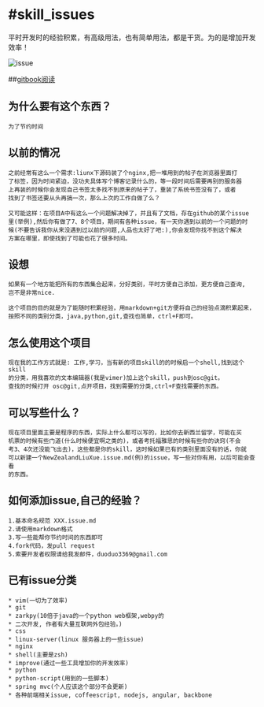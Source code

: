#skill_issues
====

平时开发时的经验积累，有高级用法，也有简单用法，都是干货。为的是增加开发效率！

![issue](https://raw.github.com/duoduo369/skill_issues/master/logo/issue.png)

##[gitbook阅读][gitbook]

为什么要有这个东西？
---
    为了节约时间

以前的情况
---
    之前经常有这么一个需求:liunx下源码装了个nginx,把一堆用到的帖子在浏览器里面打
    了标签，因为时间紧迫，没功夫具体写个博客记录什么的，等一段时间后需要再别的服务器
    上再装的时候你会发现自己书签太多找不到原来的帖子了，重装了系统书签没有了，或者
    找到了书签还要从头再搞一次，那么上次的工作白做了么？

    又可能这样：在项目A中有这么一个问题解决掉了，并且有了文档，存在github的某个issue
    里(举例),然后你有做了7、8个项目，期间有各种issue，有一天你遇到以前的一个问题的时
    候(不要告诉我你从来没遇到过以前的问题,人品也太好了吧:),你会发现你找不到这个解决
    方案在哪里，即使找到了可能也花了很多时间。

设想
---
    如果有一个地方能把所有的东西集合起来，分好类别，平时方便自己添加，更方便自己查询,
    岂不是非常nice.

    这个项目的目的就是为了能随时积累经验，用markdown+git方便将自己的经验点滴积累起来，
    按照不同的类别分类，java,python,git,查找也简单，ctrl+F即可。

怎么使用这个项目
---
    现在我的工作方式就是: 工作,学习，当有新的项目skill的的时候启一个shell,找到这个skill
    的分类，用我喜欢的文本编辑器(我是vimer)加上这个skill，push到osc@git。
    查找的时候打开 osc@git,点开项目，找到需要的分类,ctrl+F查找需要的东西。

可以写些什么？
---

    现在项目里面主要是程序的东西，实际上什么都可以写的，比如你去新西兰留学，可能在买
    机票的时候有些门道(什么时候便宜啊之类的)，或者考托福雅思的时候有些你的诀窍(不会
    考3、4次还没能飞出去)，这些都是你的skill，这时候如果已有的类别里面没有的话，你就
    可以新建一个NewZealandLiuXue.issue.md(例)的issue，写一些对你有用，以后可能会查看
    的东西。

如何添加issue,自己的经验？
---

    1.基本命名规范 XXX.issue.md
    2.请使用markdown格式
    3.写一些能帮你节约时间的东西即可
    4.fork代码，发pull request
    5.索要开发者权限请给我发邮件，duoduo3369@gmail.com

已有issue分类
---

    * vim(一切为了效率)
    * git
    * zarkpy(10倍于java的一个python web框架,webpy的
    * 二次开发, 作者有大量互联网外包经验。)
    * css
    * linux-server(linux 服务器上的一些issue)
    * nginx
    * shell(主要是zsh)
    * improve(通过一些工具增加你的开发效率)
    * python
    * python-script(用到的一些脚本)
    * spring mvc(个人应该这个部分不会更新)
    * 各种前端相关issue, coffeescript, nodejs, angular, backbone

[gitbook]: http://duoduo369.github.io/skill_issues/
